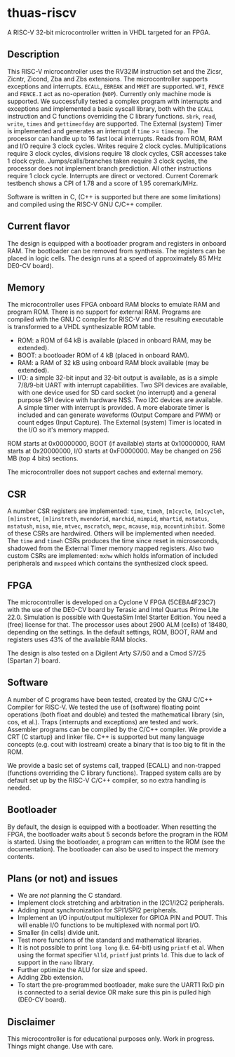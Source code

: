 # thuas-riscv

A RISC-V 32-bit microcontroller written in VHDL targeted
for an FPGA.

## Description

This RISC-V microcontroller uses the RV32IM instruction set
and the Zicsr, Zicntr, Zicond, Zba and Zbs extensions. The microcontroller
supports exceptions and interrupts. `ECALL`, `EBREAK`
and `MRET` are supported. `WFI`, `FENCE` and `FENCE.I`
act as no-operation
(`NOP`). Currently only machine mode is supported. We
successfully tested a complex program with interrupts
and exceptions and implemented a basic syscall library,
both with the `ECALL` instruction and C functions overriding
the C library functions. `sbrk`, `read`, `write`, `times` and
`gettimeofday` are supported. The External (system) Timer
is implemented and generates an interrupt if `time` >=
`timecmp`. The processor can handle up to 16 fast local
interrupts. Reads from ROM, RAM and I/O require 3 clock
cycles. Writes require 2 clock cycles. Multiplications
require 3 clock cycles, divisions require 18 clock cycles,
CSR accesses take 1 clock cycle.
Jumps/calls/branches taken require 3 clock cycles, the
processor does not implement branch prediction. All other
instructions require 1 clock cycle. Interrupts
are direct or vectored. Current Coremark testbench shows
a CPI of 1.78 and a score of 1.95 coremark/MHz.

Software is written in C, (C++ is supported but there are
some limitations) and compiled using the RISC-V GNU C/C++
compiler.

## Current flavor

The design is equipped with a bootloader program and registers in onboard RAM.
The bootloader can be removed from synthesis. The registers can be placed in
logic cells. The design runs at a speed of approximately 85 MHz DE0-CV board).
 
## Memory

The microcontroller uses FPGA onboard RAM blocks to emulate RAM
and program ROM. There is no support for external RAM. Programs
are compiled with the GNU C compiler for RISC-V and the resulting
executable is transformed to a VHDL synthesizable ROM table.

* ROM: a ROM of 64 kB is available (placed in onboard RAM, may be extended).
* BOOT: a bootloader ROM of 4 kB (placed in onboard RAM).
* RAM: a RAM of 32 kB using onboard RAM block available (may be extended).
* I/O: a simple 32-bit input and 32-bit output is available, as
is a simple 7/8/9-bit UART with interrupt capabilities. Two SPI devices are
available, with one device used for SD card socket (no interrupt) and a
general purpose SPI device with hardware NSS. Two I2C devices are
available. A simple timer
with interrupt is provided. A more elaborate timer is included and can
generate waveforms (Output Compare and PWM) or count edges (Input Capture).
The External (system) Timer is located in the I/O so it's memory mapped.

ROM starts at 0x00000000, BOOT (if available) starts at 0x10000000,
RAM starts at 0x20000000, I/O starts at 0xF0000000. May be changed
on 256 MB (top 4 bits) sections.

The microcontroller does not support caches and external memory.

## CSR

A number CSR registers are implemented: `time`, `timeh`, `[m]cycle`, `[m]cycleh`,
`[m]instret`, `[m]instreth`, `mvendorid`, `marchid`, `mimpid`, `mhartid`, `mstatus`,
`mstatush`, `misa`, `mie`, `mtvec`, `mscratch`, `mepc`, `mcause`, `mip`,
`mcountinhibit`. Some of these CSRs are hardwired. Others will be implemented
when needed. The `time` and `timeh` CSRs produces the time since reset in
microseconds, shadowed from the External Timer memory mapped registers. Also
two custom CSRs are implemented: `mxhw` which holds information of included
peripherals and `mxspeed` which contains the synthesized clock speed.

## FPGA

The microcontroller is developed on a Cyclone V FPGA (5CEBA4F23C7)
with the use of the DE0-CV board by Terasic and Intel Quartus Prime
Lite 22.0. Simulation is possible with QuestaSim Intel Starter Edition.
You need a (free) license for that. The processor uses about
2900 ALM (cells) of 18480, depending on the settings. In the default
settings, ROM, BOOT, RAM and registers uses 43% of the available RAM blocks.

The design is also tested on a Digilent Arty S7/50 and a Cmod S7/25 (Spartan 7) board.

## Software

A number of C programs have been tested, created by the GNU C/C++ Compiler for
RISC-V. We tested the use of (software) floating point operations (both
float and double) and tested the mathematical library (sin, cos, et al.).
Traps (interrupts and exceptions) are tested and work.
Assembler programs can be compiled by the C/C++ compiler. We provide a CRT
(C startup) and linker file. C++ is supported but many language concepts
(e.g. cout with iostream) create a binary that is too big to fit in the
ROM.

We provide a basic set of systems call, trapped (ECALL) and non-trapped
(functions overriding the C library functions). Trapped system calls
are by default set up by the RISC-V C/C++ compiler, so no extra handling
is needed.

## Bootloader
By default, the design is equipped with a bootloader. When resetting the
FPGA, the bootloader waits about 5 seconds before the program in the ROM
is started. Using the bootloader, a program can written to the ROM (see
the documentation). The bootloader can also be used to inspect the
memory contents.

## Plans (or not) and issues

* We are *not* planning the C standard.
* Implement clock stretching and arbitration in the I2C1/I2C2 peripherals.
* Adding input synchronization for SPI1/SPI2 peripherals.
* Implement an I/O input/output multiplexer for GPIOA PIN and POUT. This will enable I/O functions to be multiplexed with normal port I/O.
* Smaller (in cells) divide unit.
* Test more functions of the standard and mathematical libraries.
* It is not possible to print `long long` (i.e. 64-bit) using `printf` et al. When using the format specifier `%lld`, `printf` just prints `ld`. This due to lack of support in the `nano` library.
* Further optimize the ALU for size and speed.
* Adding Zbb extension.
* To start the pre-programmed bootloader, make sure the UART1 RxD pin is connected to a serial device OR make sure this pin is pulled high (DE0-CV board).

## Disclaimer

This microcontroller is for educational purposes only.
Work in progress. Things might change. Use with care.


